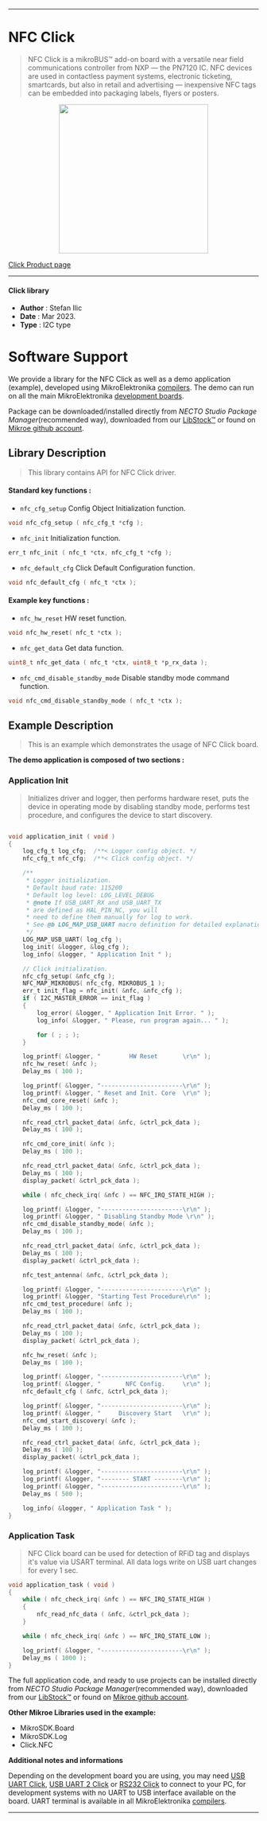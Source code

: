 
---
# NFC Click

> NFC Click is a mikroBUS™ add-on board with a versatile near field communications controller from NXP — the PN7120 IC. NFC devices are used in contactless payment systems, electronic ticketing, smartcards, but also in retail and advertising — inexpensive NFC tags can be embedded into packaging labels, flyers or posters.

<p align="center">
  <img src="https://download.mikroe.com/images/click_for_ide/nfc_click.png" height=300px>
</p>

[Click Product page](https://www.mikroe.com/nfc-click)

---


#### Click library

- **Author**        : Stefan Ilic
- **Date**          : Mar 2023.
- **Type**          : I2C type


# Software Support

We provide a library for the NFC Click
as well as a demo application (example), developed using MikroElektronika
[compilers](https://www.mikroe.com/necto-studio).
The demo can run on all the main MikroElektronika [development boards](https://www.mikroe.com/development-boards).

Package can be downloaded/installed directly from *NECTO Studio Package Manager*(recommended way), downloaded from our [LibStock&trade;](https://libstock.mikroe.com) or found on [Mikroe github account](https://github.com/MikroElektronika/mikrosdk_click_v2/tree/master/clicks).

## Library Description

> This library contains API for NFC Click driver.

#### Standard key functions :

- `nfc_cfg_setup` Config Object Initialization function.
```c
void nfc_cfg_setup ( nfc_cfg_t *cfg );
```

- `nfc_init` Initialization function.
```c
err_t nfc_init ( nfc_t *ctx, nfc_cfg_t *cfg );
```

- `nfc_default_cfg` Click Default Configuration function.
```c
void nfc_default_cfg ( nfc_t *ctx );
```

#### Example key functions :

- `nfc_hw_reset` HW reset function.
```c
void nfc_hw_reset( nfc_t *ctx );
```

- `nfc_get_data` Get data function.
```c
uint8_t nfc_get_data ( nfc_t *ctx, uint8_t *p_rx_data );
```

- `nfc_cmd_disable_standby_mode` Disable standby mode command function.
```c
void nfc_cmd_disable_standby_mode ( nfc_t *ctx );
```

## Example Description

> This is an example which demonstrates the usage of NFC Click board.

**The demo application is composed of two sections :**

### Application Init

> Initializes driver and logger, then performs hardware reset, puts the device in operating mode by 
 disabling standby mode, performs test procedure, and configures the device to start discovery.

```c

void application_init ( void )
{
    log_cfg_t log_cfg;  /**< Logger config object. */
    nfc_cfg_t nfc_cfg;  /**< Click config object. */

    /** 
     * Logger initialization.
     * Default baud rate: 115200
     * Default log level: LOG_LEVEL_DEBUG
     * @note If USB_UART_RX and USB_UART_TX 
     * are defined as HAL_PIN_NC, you will 
     * need to define them manually for log to work. 
     * See @b LOG_MAP_USB_UART macro definition for detailed explanation.
     */
    LOG_MAP_USB_UART( log_cfg );
    log_init( &logger, &log_cfg );
    log_info( &logger, " Application Init " );

    // Click initialization.
    nfc_cfg_setup( &nfc_cfg );
    NFC_MAP_MIKROBUS( nfc_cfg, MIKROBUS_1 );
    err_t init_flag = nfc_init( &nfc, &nfc_cfg );
    if ( I2C_MASTER_ERROR == init_flag ) 
    {
        log_error( &logger, " Application Init Error. " );
        log_info( &logger, " Please, run program again... " );

        for ( ; ; );
    }

    log_printf( &logger, "        HW Reset       \r\n" );
    nfc_hw_reset( &nfc );
    Delay_ms ( 100 );

    log_printf( &logger, "-----------------------\r\n" );
    log_printf( &logger, " Reset and Init. Core  \r\n" );
    nfc_cmd_core_reset( &nfc );
    Delay_ms ( 100 );

    nfc_read_ctrl_packet_data( &nfc, &ctrl_pck_data );
    Delay_ms ( 100 );

    nfc_cmd_core_init( &nfc );
    Delay_ms ( 100 );

    nfc_read_ctrl_packet_data( &nfc, &ctrl_pck_data );
    Delay_ms ( 100 );
    display_packet( &ctrl_pck_data );

    while ( nfc_check_irq( &nfc ) == NFC_IRQ_STATE_HIGH );

    log_printf( &logger, "-----------------------\r\n" );
    log_printf( &logger, " Disabling Standby Mode \r\n" );
    nfc_cmd_disable_standby_mode( &nfc );
    Delay_ms ( 100 );

    nfc_read_ctrl_packet_data( &nfc, &ctrl_pck_data );
    Delay_ms ( 100 );
    display_packet( &ctrl_pck_data );

    nfc_test_antenna( &nfc, &ctrl_pck_data );

    log_printf( &logger, "-----------------------\r\n" );
    log_printf( &logger, "Starting Test Procedure\r\n" );
    nfc_cmd_test_procedure( &nfc );
    Delay_ms ( 100 );

    nfc_read_ctrl_packet_data( &nfc, &ctrl_pck_data );
    Delay_ms ( 100 );
    display_packet( &ctrl_pck_data );

    nfc_hw_reset( &nfc );
    Delay_ms ( 100 );

    log_printf( &logger, "-----------------------\r\n" );
    log_printf( &logger, "       NFC Config.     \r\n" );
    nfc_default_cfg ( &nfc, &ctrl_pck_data );

    log_printf( &logger, "-----------------------\r\n" );
    log_printf( &logger, "     Discovery Start   \r\n" );
    nfc_cmd_start_discovery( &nfc );
    Delay_ms ( 100 );

    nfc_read_ctrl_packet_data( &nfc, &ctrl_pck_data );
    Delay_ms ( 100 );
    display_packet( &ctrl_pck_data );

    log_printf( &logger, "-----------------------\r\n" );
    log_printf( &logger, "-------- START --------\r\n" );
    log_printf( &logger, "-----------------------\r\n" );
    Delay_ms ( 500 );

    log_info( &logger, " Application Task " );
}

```

### Application Task

> NFC Click board can be used for detection of RFiD tag
  and displays it's value via USART terminal.
  All data logs write on USB uart changes for every 1 sec.

```c
void application_task ( void )
{
    while ( nfc_check_irq( &nfc ) == NFC_IRQ_STATE_HIGH ) 
    {
        nfc_read_nfc_data ( &nfc, &ctrl_pck_data );
    }

    while ( nfc_check_irq( &nfc ) == NFC_IRQ_STATE_LOW );

    log_printf( &logger, "-----------------------\r\n" );
    Delay_ms ( 1000 );
}
```

The full application code, and ready to use projects can be installed directly from *NECTO Studio Package Manager*(recommended way), downloaded from our [LibStock&trade;](https://libstock.mikroe.com) or found on [Mikroe github account](https://github.com/MikroElektronika/mikrosdk_click_v2/tree/master/clicks).

**Other Mikroe Libraries used in the example:**

- MikroSDK.Board
- MikroSDK.Log
- Click.NFC

**Additional notes and informations**

Depending on the development board you are using, you may need
[USB UART Click](https://www.mikroe.com/usb-uart-click),
[USB UART 2 Click](https://www.mikroe.com/usb-uart-2-click) or
[RS232 Click](https://www.mikroe.com/rs232-click) to connect to your PC, for
development systems with no UART to USB interface available on the board. UART
terminal is available in all MikroElektronika
[compilers](https://shop.mikroe.com/compilers).

---
